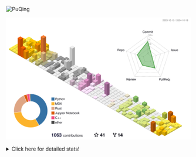 ![PuQing](https://user-images.githubusercontent.com/27223114/171565019-9a56fae6-b08b-421f-99db-7e830da42371.png)

![](./profile-3d-contrib/profile-season-animate.svg)

<details>
<summary>Click here for detailed stats!</summary>

<!--START_SECTION:waka-->
![Lines of code](https://img.shields.io/badge/From%20Hello%20World%20I%27ve%20Written-1.3%20million%20lines%20of%20code-blue)

**🐱 My GitHub Data** 

> 📦 409.8 kB Used in GitHub's Storage 
 > 
> 🏆 645 Contributions in the Year 2024
 > 
> 🚫 Not Opted to Hire
 > 
> 📜 58 Public Repositories 
 > 
> 🔑 29 Private Repositories 
 > 
**I'm a Night 🦉** 

```text
🌞 Morning                486 commits         ██░░░░░░░░░░░░░░░░░░░░░░░   06.28 % 
🌆 Daytime                3177 commits        ██████████░░░░░░░░░░░░░░░   41.03 % 
🌃 Evening                1941 commits        ██████░░░░░░░░░░░░░░░░░░░   25.07 % 
🌙 Night                  2139 commits        ███████░░░░░░░░░░░░░░░░░░   27.62 % 
```


📊 **This Week I Spent My Time On** 

```text
💬 Programming Languages: 
Python                   15 hrs 35 mins      █████████░░░░░░░░░░░░░░░░   35.87 % 
Browsing                 13 hrs 45 mins      ████████░░░░░░░░░░░░░░░░░   31.64 % 
GitHubing                3 hrs 22 mins       ██░░░░░░░░░░░░░░░░░░░░░░░   07.78 % 
Other                    2 hrs 36 mins       █░░░░░░░░░░░░░░░░░░░░░░░░   05.99 % 
Searching                2 hrs 5 mins        █░░░░░░░░░░░░░░░░░░░░░░░░   04.83 % 

🔥 Editors: 
Chrome                   22 hrs 19 mins      █████████████░░░░░░░░░░░░   51.34 % 
VS Code                  18 hrs 58 mins      ███████████░░░░░░░░░░░░░░   43.62 % 
fish                     1 hr 32 mins        █░░░░░░░░░░░░░░░░░░░░░░░░   03.54 % 
Obsidian                 39 mins             ░░░░░░░░░░░░░░░░░░░░░░░░░   01.50 % 

💻 Operating System: 
Mac                      24 hrs 31 mins      ██████████████░░░░░░░░░░░   56.40 % 
WSL                      14 hrs 39 mins      ████████░░░░░░░░░░░░░░░░░   33.70 % 
Linux                    4 hrs 18 mins       ██░░░░░░░░░░░░░░░░░░░░░░░   09.91 % 
```


<!--END_SECTION:waka-->
</details>
